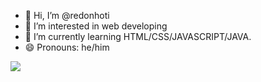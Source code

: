 - 👋 Hi, I’m @redonhoti
- 👀 I’m interested in web developing
- 🌱 I’m currently learning HTML/CSS/JAVASCRIPT/JAVA.
- 😄 Pronouns: he/him

<!---
redonhoti/redonhoti is a ✨ special ✨ repository because its `README.md` (this file) appears on your GitHub profile.
You can click the Preview link to take a look at your changes.
--->
<img src="https://t.bkit.co/w_665b11bb896dc.gif" />
